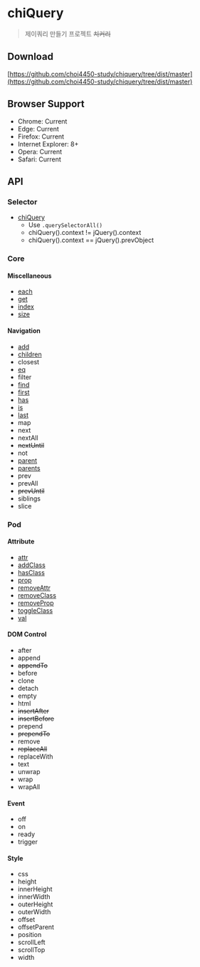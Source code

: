 # chiQuery

> 제이쿼리 만들기 프로젝트 <del>치커리</del>

## Download

[https://github.com/choi4450-study/chiquery/tree/dist/master](https://github.com/choi4450-study/chiquery/tree/dist/master)

## Browser Support

- Chrome: Current
- Edge: Current
- Firefox: Current
- Internet Explorer: 8+
- Opera: Current
- Safari: Current

## API

### Selector

- [chiQuery](https://api.jquery.com/jQuery/)
  - Use `.querySelectorAll()`
  - chiQuery().context != jQuery().context
  - chiQuery().context == jQuery().prevObject

### Core

#### Miscellaneous

- [each](https://api.jquery.com/each/)
- [get](https://api.jquery.com/get/)
- [index](https://api.jquery.com/index/)
- [size](https://api.jquery.com/size/)

#### Navigation

- [add](https://api.jquery.com/add/)
- [children](https://api.jquery.com/children/)
- closest
- [eq](https://api.jquery.com/eq/)
- filter
- [find](https://api.jquery.com/find/)
- [first](https://api.jquery.com/first/)
- [has](https://api.jquery.com/has/)
- [is](https://api.jquery.com/is/)
- [last](https://api.jquery.com/last/)
- map
- next
- nextAll
- <del>nextUntil</del>
- not
- [parent](https://api.jquery.com/parent/)
- [parents](https://api.jquery.com/parents/)
- prev
- prevAll
- <del>prevUntil</del>
- siblings
- slice

### Pod

#### Attribute

- [attr](https://api.jquery.com/attr/)
- [addClass](https://api.jquery.com/addClass/)
- [hasClass](https://api.jquery.com/hasClass/)
- [prop](https://api.jquery.com/prop/)
- [removeAttr](https://api.jquery.com/removeAttr/)
- [removeClass](https://api.jquery.com/removeClass/)
- [removeProp](https://api.jquery.com/removeProp/)
- [toggleClass](https://api.jquery.com/toggleClass/)
- [val](https://api.jquery.com/val/)

#### DOM Control

- after
- append
- <del>appendTo</del>
- before
- clone
- detach
- empty
- html
- <del>insertAfter</del>
- <del>insertBefore</del>
- prepend
- <del>prependTo</del>
- remove
- <del>replaceAll</del>
- replaceWith
- text
- unwrap
- wrap
- wrapAll

#### Event

- off
- on
- ready
- trigger

#### Style

- css
- height
- innerHeight
- innerWidth
- outerHeight
- outerWidth
- offset
- offsetParent
- position
- scrollLeft
- scrollTop
- width
